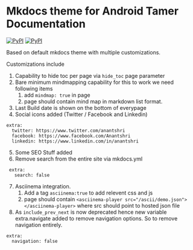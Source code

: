 # Mkdocs theme for Android Tamer Documentation

[![PyPI](https://img.shields.io/pypi/dm/mkdocs-tamerdocs.svg)](mkdocs-tamer) [![PyPI](https://img.shields.io/pypi/v/mkdocs-tamerdocs.svg)](Version)

Based on default mkdocs theme with multiple customizations.

Customizations include

1. Capability to hide toc per page via ```hide_toc``` page parameter
2. Bare minimum mindmapping capability
    for this to work we need following items
    1. add ```mindmap: true``` in page
    1. page should contain mind map in markdown list format.
3. Last Build date is shown on the bottom of everypage
4. Social icons added (Twitter / Facebook and Linkedin)
```
extra:
  twitter: https://www.twitter.com/anantshri
  facebook: https://www.facebook.com/Anantshri
  linkedin: https://www.linkedin.com/in/anantshri
```
5. Some SEO Stuff added
6. Remove search from the entire site via mkdocs.yml
```
 extra:
   search: false
```
7. Asciinema integration.
    1. Add a tag ```asciinema:true``` to add relevent css and js
    2. page should contain ```<asciinema-player src="/ascii/demo.json"></asciinema-player>``` where src should point to hosted json file
8. As `include_prev_next` is now deprecated hence new variable extra.navigate added to remove navigation options. So to remove navigation entirely.
```
extra:
  navigation: false
```